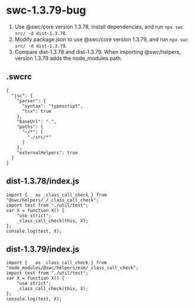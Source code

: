 # swc-1.3.79-bug

1. Use @swc/core version 1.3.78, install dependencies, and run `npx swc src/ -d dist-1.3.78`.
2. Modify package.json to use @swc/core version 1.3.79, and run `npx swc src/ -d dist-1.3.79`.
3. Compare dist-1.3.78 and dist-1.3.79. When importing @swc/helpers, version 1.3.79 adds the node_modules path.

## .swcrc
```
{
  "jsc": {
    "parser": {
      "syntax": "typescript",
      "tsx": true
    },
    "baseUrl": ".",
    "paths": {
      "~/*": [
        "./src/*"
      ]
    },
    "externalHelpers": true
  }
}
```

## dist-1.3.78/index.js
```
import { _ as _class_call_check } from "@swc/helpers/_/_class_call_check";
import test from "./util/test";
var X = function X() {
    "use strict";
    _class_call_check(this, X);
};
console.log(test, X);

```

## dist-1.3.79/index.js
```
import { _ as _class_call_check } from "node_modules/@swc/helpers/esm/_class_call_check";
import test from "./util/test";
var X = function X() {
    "use strict";
    _class_call_check(this, X);
};
console.log(test, X);

```
